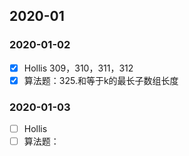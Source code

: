 ## 2020-01

### 2020-01-02

- [x] Hollis 309，310，311，312
- [x] 算法题：325.和等于k的最长子数组长度

### 2020-01-03

- [ ] Hollis
- [ ] 算法题：